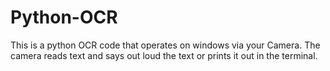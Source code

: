 # Python-OCR
This is a python OCR code that operates on windows via your Camera. The camera reads text and says out loud the text or prints it out in the terminal.
